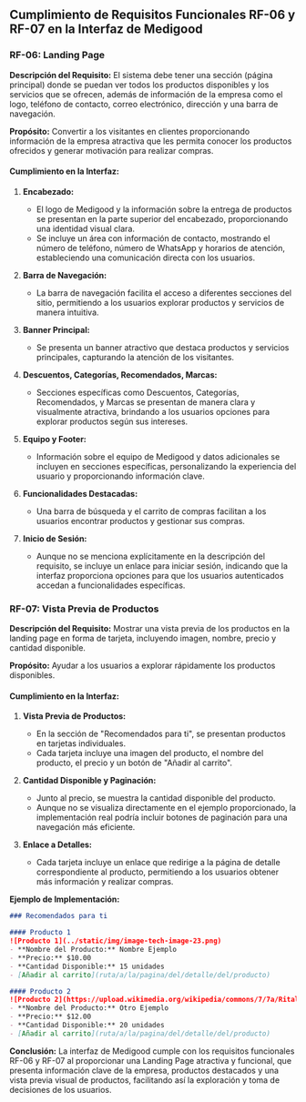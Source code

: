 ## Cumplimiento de Requisitos Funcionales RF-06 y RF-07 en la Interfaz de Medigood

### RF-06: Landing Page

**Descripción del Requisito:**
El sistema debe tener una sección (página principal) donde se puedan ver todos los productos disponibles y los servicios que se ofrecen, además de información de la empresa como el logo, teléfono de contacto, correo electrónico, dirección y una barra de navegación.

**Propósito:**
Convertir a los visitantes en clientes proporcionando información de la empresa atractiva que les permita conocer los productos ofrecidos y generar motivación para realizar compras.

#### Cumplimiento en la Interfaz:

1. **Encabezado:**
   - El logo de Medigood y la información sobre la entrega de productos se presentan en la parte superior del encabezado, proporcionando una identidad visual clara.
   - Se incluye un área con información de contacto, mostrando el número de teléfono, número de WhatsApp y horarios de atención, estableciendo una comunicación directa con los usuarios.

2. **Barra de Navegación:**
   - La barra de navegación facilita el acceso a diferentes secciones del sitio, permitiendo a los usuarios explorar productos y servicios de manera intuitiva.

3. **Banner Principal:**
   - Se presenta un banner atractivo que destaca productos y servicios principales, capturando la atención de los visitantes.

4. **Descuentos, Categorías, Recomendados, Marcas:**
   - Secciones específicas como Descuentos, Categorías, Recomendados, y Marcas se presentan de manera clara y visualmente atractiva, brindando a los usuarios opciones para explorar productos según sus intereses.

5. **Equipo y Footer:**
   - Información sobre el equipo de Medigood y datos adicionales se incluyen en secciones específicas, personalizando la experiencia del usuario y proporcionando información clave.

6. **Funcionalidades Destacadas:**
   - Una barra de búsqueda y el carrito de compras facilitan a los usuarios encontrar productos y gestionar sus compras.

7. **Inicio de Sesión:**
   - Aunque no se menciona explícitamente en la descripción del requisito, se incluye un enlace para iniciar sesión, indicando que la interfaz proporciona opciones para que los usuarios autenticados accedan a funcionalidades específicas.

### RF-07: Vista Previa de Productos

**Descripción del Requisito:**
Mostrar una vista previa de los productos en la landing page en forma de tarjeta, incluyendo imagen, nombre, precio y cantidad disponible.

**Propósito:**
Ayudar a los usuarios a explorar rápidamente los productos disponibles.

#### Cumplimiento en la Interfaz:

1. **Vista Previa de Productos:**
   - En la sección de "Recomendados para ti", se presentan productos en tarjetas individuales.
   - Cada tarjeta incluye una imagen del producto, el nombre del producto, el precio y un botón de "Añadir al carrito".

2. **Cantidad Disponible y Paginación:**
   - Junto al precio, se muestra la cantidad disponible del producto.
   - Aunque no se visualiza directamente en el ejemplo proporcionado, la implementación real podría incluir botones de paginación para una navegación más eficiente.

3. **Enlace a Detalles:**
   - Cada tarjeta incluye un enlace que redirige a la página de detalle correspondiente al producto, permitiendo a los usuarios obtener más información y realizar compras.

**Ejemplo de Implementación:**
```markdown
### Recomendados para ti

#### Producto 1
![Producto 1](../static/img/image-tech-image-23.png)
- **Nombre del Producto:** Nombre Ejemplo
- **Precio:** $10.00
- **Cantidad Disponible:** 15 unidades
- [Añadir al carrito](ruta/a/la/pagina/del/detalle/del/producto)

#### Producto 2
![Producto 2](https://upload.wikimedia.org/wikipedia/commons/7/7a/Ritalin-SR-20mg-full.jpg)
- **Nombre del Producto:** Otro Ejemplo
- **Precio:** $12.00
- **Cantidad Disponible:** 20 unidades
- [Añadir al carrito](ruta/a/la/pagina/del/detalle/del/producto)
```

**Conclusión:**
La interfaz de Medigood cumple con los requisitos funcionales RF-06 y RF-07 al proporcionar una Landing Page atractiva y funcional, que presenta información clave de la empresa, productos destacados y una vista previa visual de productos, facilitando así la exploración y toma de decisiones de los usuarios.